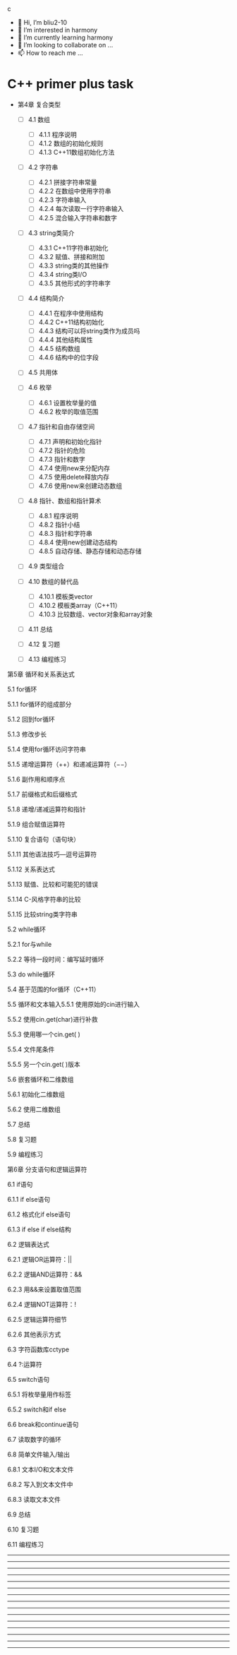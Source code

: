 c

* 👋 Hi, I’m bliu2-10
* 👀 I’m interested in harmony
* 🌱 I’m currently learning harmony
* 💞️ I’m looking to collaborate on ...
* 📫 How to reach me ...

# C++ primer plus task

- 第4章 复合类型

  - [ ] 4.1 数组
    - [ ] 4.1.1 程序说明
    - [ ] 4.1.2 数组的初始化规则
    - [ ] 4.1.3 C++11数组初始化方法
  - [ ] 4.2 字符串
    - [ ] 4.2.1 拼接字符串常量
    - [ ] 4.2.2 在数组中使用字符串
    - [ ] 4.2.3 字符串输入
    - [ ] 4.2.4 每次读取一行字符串输入
    - [ ] 4.2.5 混合输入字符串和数字
  - [ ] 4.3 string类简介
    - [ ] 4.3.1 C++11字符串初始化
    - [ ] 4.3.2 赋值、拼接和附加
    - [ ] 4.3.3 string类的其他操作
    - [ ] 4.3.4 string类I/O
    - [ ] 4.3.5 其他形式的字符串字
  - [ ] 4.4 结构简介
    - [ ] 4.4.1 在程序中使用结构
    - [ ] 4.4.2 C++11结构初始化
    - [ ] 4.4.3 结构可以将string类作为成员吗
    - [ ] 4.4.4 其他结构属性
    - [ ] 4.4.5 结构数组
    - [ ] 4.4.6 结构中的位字段
  - [ ] 4.5 共用体
  - [ ] 4.6 枚举
    - [ ] 4.6.1 设置枚举量的值
    - [ ] 4.6.2 枚举的取值范围
  - [ ] 4.7 指针和自由存储空间
    - [ ] 4.7.1 声明和初始化指针
    - [ ] 4.7.2 指针的危险
    - [ ] 4.7.3 指针和数字
    - [ ] 4.7.4 使用new来分配内存
    - [ ] 4.7.5 使用delete释放内存
    - [ ] 4.7.6 使用new来创建动态数组
  - [ ] 4.8 指针、数组和指针算术
    - [ ] 4.8.1 程序说明
    - [ ] 4.8.2 指针小结
    - [ ] 4.8.3 指针和字符串
    - [ ] 4.8.4 使用new创建动态结构
    - [ ] 4.8.5 自动存储、静态存储和动态存储
  - [ ] 4.9 类型组合
  - [ ] 4.10 数组的替代品
    - [ ] 4.10.1 模板类vector
    - [ ] 4.10.2 模板类array（C++11）
    - [ ] 4.10.3 比较数组、vector对象和array对象
  - [ ] 4.11 总结
  - [ ] 4.12 复习题
  - [ ] 4.13 编程练习



第5章 循环和关系表达式

5.1 for循环

5.1.1 for循环的组成部分

5.1.2 回到for循环

5.1.3 修改步长

5.1.4 使用for循环访问字符串

5.1.5 递增运算符（++）和递减运算符（−−）

5.1.6 副作用和顺序点

5.1.7 前缀格式和后缀格式

5.1.8 递增/递减运算符和指针

5.1.9 组合赋值运算符

5.1.10 复合语句（语句块）

5.1.11 其他语法技巧—逗号运算符

5.1.12 关系表达式

5.1.13 赋值、比较和可能犯的错误

5.1.14 C-风格字符串的比较

5.1.15 比较string类字符串

5.2 while循环

5.2.1 for与while

5.2.2 等待一段时间：编写延时循环

5.3 do while循环

5.4 基于范围的for循环（C++11）

5.5 循环和文本输入5.5.1 使用原始的cin进行输入

5.5.2 使用cin.get(char)进行补救

5.5.3 使用哪一个cin.get( )

5.5.4 文件尾条件

5.5.5 另一个cin.get( )版本

5.6 嵌套循环和二维数组

5.6.1 初始化二维数组

5.6.2 使用二维数组

5.7 总结

5.8 复习题

5.9 编程练习

第6章 分支语句和逻辑运算符

6.1 if语句

6.1.1 if else语句

6.1.2 格式化if else语句

6.1.3 if else if else结构

6.2 逻辑表达式

6.2.1 逻辑OR运算符：||

6.2.2 逻辑AND运算符：&&

6.2.3 用&&来设置取值范围

6.2.4 逻辑NOT运算符：!

6.2.5 逻辑运算符细节

6.2.6 其他表示方式

6.3 字符函数库cctype

6.4 ?:运算符

6.5 switch语句

6.5.1 将枚举量用作标签

6.5.2 switch和if else

6.6 break和continue语句

6.7 读取数字的循环

6.8 简单文件输入/输出

6.8.1 文本I/O和文本文件

6.8.2 写入到文本文件中

6.8.3 读取文本文件

6.9 总结

6.10 复习题

6.11 编程练习









---

---

---

---

---

---

---

---

---

---

---

---

---

---

---

